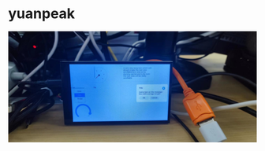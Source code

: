 # yuanpeak

![image](https://raw.githubusercontent.com/ald2004/yuanpeak/main/images/WeChat%20Image_20230316192245.jpg)
